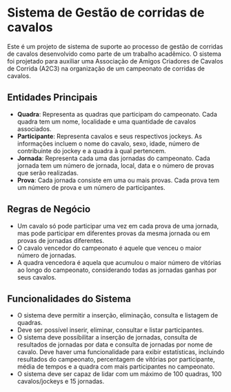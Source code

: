 # Sistema de Gestão de corridas de cavalos
Este é um projeto de sistema de suporte ao processo de gestão de corridas de cavalos desenvolvido como parte de um trabalho acadêmico. O sistema foi projetado para auxiliar uma Associação de Amigos Criadores de Cavalos de Corrida (A2C3) na organização de um campeonato de corridas de cavalos.
## Entidades Principais
- **Quadra**: Representa as quadras que participam do campeonato. Cada quadra tem um nome, localidade e uma quantidade de cavalos associados.
- **Participante**: Representa cavalos e seus respectivos jockeys. As informações incluem o nome do cavalo, sexo, idade, número de contribuinte do jockey e a quadra à qual pertencem.
- **Jornada**:  Representa cada uma das jornadas do campeonato. Cada jornada tem um número de jornada, local, data e o número de provas que serão realizadas.
- **Prova**: Cada jornada consiste em uma ou mais provas. Cada prova tem um número de prova e um número de participantes.

## Regras de Negócio
- Um cavalo só pode participar uma vez em cada prova de uma jornada, mas pode participar em diferentes provas da mesma jornada ou em provas de jornadas diferentes.
- O cavalo vencedor do campeonato é aquele que venceu o maior número de jornadas.
- A quadra vencedora é aquela que acumulou o maior número de vitórias ao longo do campeonato, considerando todas as jornadas ganhas por seus cavalos.

## Funcionalidades do Sistema
- O sistema deve permitir a inserção, eliminação, consulta e listagem de quadras.
- Deve ser possível inserir, eliminar, consultar e listar participantes.
- O sistema deve possibilitar a inserção de jornadas, consulta de resultados de jornadas por data e consulta de jornadas por nome de cavalo.
Deve haver uma funcionalidade para exibir estatísticas, incluindo resultados do campeonato, percentagem de vitórias por participante, média de tempos e a quadra com mais participantes no campeonato.
- O sistema deve ser capaz de lidar com um máximo de 100 quadras, 100 cavalos/jockeys e 15 jornadas.
